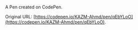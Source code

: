 # <title>ملف كاظم — موسوعة الحضارات</title>

A Pen created on CodePen.

Original URL: [https://codepen.io/KAZM-Ahmd/pen/qEbYLoO](https://codepen.io/KAZM-Ahmd/pen/qEbYLoO).

